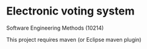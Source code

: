# Electronic voting system
Software Engineering Methods (10214)

This project requires maven (or Eclipse maven plugin)
